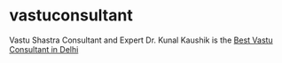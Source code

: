 # vastuconsultant
Vastu Shastra Consultant and Expert
Dr. Kunal Kaushik is the [Best Vastu Consultant in Delhi](https://kunalvastu.com/top-vastu-consultant-in-delhi-south-west-facing-house-best-vastu-consultant-in-delhi-west-facing-house-vastu/)

